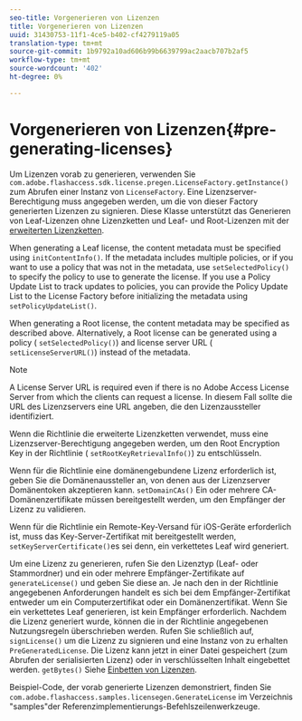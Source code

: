 ```yaml
---
seo-title: Vorgenerieren von Lizenzen
title: Vorgenerieren von Lizenzen
uuid: 31430753-11f1-4ce5-b402-cf4279119a05
translation-type: tm+mt
source-git-commit: 1b9792a10ad606b99b6639799ac2aacb707b2af5
workflow-type: tm+mt
source-wordcount: '402'
ht-degree: 0%

---
```



# Vorgenerieren von Lizenzen{#pre-generating-licenses}

Um Lizenzen vorab zu generieren, verwenden Sie `com.adobe.flashaccess.sdk.license.pregen.LicenseFactory.getInstance()` zum Abrufen einer Instanz von `LicenseFactory`. Eine Lizenzserver-Berechtigung muss angegeben werden, um die von dieser Factory generierten Lizenzen zu signieren. Diese Klasse unterstützt das Generieren von Leaf-Lizenzen ohne Lizenzketten und Leaf- und Root-Lizenzen mit der [erweiterten Lizenzketten](../../aaxs-protecting-content/content-introduction/content-usage-rules/content-other-policy-options/content-enhanced-license-chaining.md).

When generating a Leaf license, the content metadata must be specified using `initContentInfo()`. If the metadata includes multiple policies, or if you want to use a policy that was not in the metadata, use `setSelectedPolicy()` to specify the policy to use to generate the license. If you use a Policy Update List to track updates to policies, you can provide the Policy Update List to the License Factory before initializing the metadata using `setPolicyUpdateList()`.

When generating a Root license, the content metadata may be specified as described above. Alternatively, a Root license can be generated using a policy ( `setSelectedPolicy()`) and license server URL ( `setLicenseServerURL()`) instead of the metadata.

>[!NOTE]
>
>A License Server URL is required even if there is no Adobe Access License Server from which the clients can request a license. In diesem Fall sollte die URL des Lizenzservers eine URL angeben, die den Lizenzaussteller identifiziert.

Wenn die Richtlinie die erweiterte Lizenzketten verwendet, muss eine Lizenzserver-Berechtigung angegeben werden, um den Root Encryption Key in der Richtlinie ( `setRootKeyRetrievalInfo()`) zu entschlüsseln.

Wenn für die Richtlinie eine domänengebundene Lizenz erforderlich ist, geben Sie die Domänenaussteller an, von denen aus der Lizenzserver Domänentoken akzeptieren kann. `setDomainCAs()` Ein oder mehrere CA-Domänenzertifikate müssen bereitgestellt werden, um den Empfänger der Lizenz zu validieren.

Wenn für die Richtlinie ein Remote-Key-Versand für iOS-Geräte erforderlich ist, muss das Key-Server-Zertifikat mit bereitgestellt werden, `setKeyServerCertificate()`es sei denn, ein verkettetes Leaf wird generiert.

Um eine Lizenz zu generieren, rufen Sie den Lizenztyp (Leaf- oder Stammordner) und ein oder mehrere Empfänger-Zertifikate auf `generateLicense()` und geben Sie diese an. Je nach den in der Richtlinie angegebenen Anforderungen handelt es sich bei dem Empfänger-Zertifikat entweder um ein Computerzertifikat oder ein Domänenzertifikat. Wenn Sie ein verkettetes Leaf generieren, ist kein Empfänger erforderlich. Nachdem die Lizenz generiert wurde, können die in der Richtlinie angegebenen Nutzungsregeln überschrieben werden. Rufen Sie schließlich auf, `signLicense()` um die Lizenz zu signieren und eine Instanz von zu erhalten `PreGeneratedLicense`. Die Lizenz kann jetzt in einer Datei gespeichert (zum Abrufen der serialisierten Lizenz) oder in verschlüsselten Inhalt eingebettet werden. `getBytes()` Siehe [Einbetten von Lizenzen](../../aaxs-protecting-content/content-pre-generating-and-embedded-licenses/content-embedding-licenses.md).

Beispiel-Code, der vorab generierte Lizenzen demonstriert, finden Sie `com.adobe.flashaccess.samples.licensegen.GenerateLicense` im Verzeichnis &quot;samples&quot;der Referenzimplementierungs-Befehlszeilenwerkzeuge.
